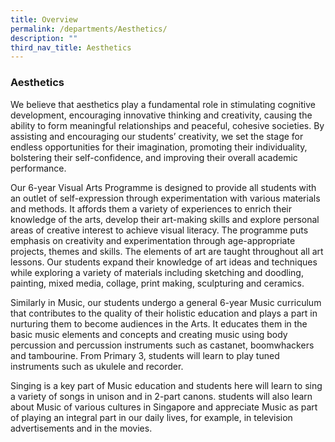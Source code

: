 ```yaml
---
title: Overview
permalink: /departments/Aesthetics/
description: ""
third_nav_title: Aesthetics
---
```

### **Aesthetics**

We believe that aesthetics play a fundamental role in stimulating cognitive development, encouraging innovative thinking and creativity, causing the ability to form meaningful relationships and peaceful, cohesive societies. By assisting and encouraging our students’ creativity, we set the stage for endless opportunities for their imagination, promoting their individuality, bolstering their self-confidence, and improving their overall academic performance.  

Our 6-year Visual Arts Programme is designed to provide all students with an outlet of self-expression through experimentation with various materials and methods. It affords them a variety of experiences to enrich their knowledge of the arts, develop their art-making skills and explore personal areas of creative interest to achieve visual literacy. The programme puts emphasis on creativity and experimentation through age-appropriate projects, themes and skills. The elements of art are taught throughout all art lessons. Our students expand their knowledge of art ideas and techniques while exploring a variety of materials including sketching and doodling, painting, mixed media, collage, print making, sculpturing and ceramics.

Similarly in Music, our students undergo a general 6-year Music curriculum that contributes to the quality of their holistic education and plays a part in nurturing them to become audiences in the Arts. It educates them in the basic music elements and concepts and creating music using body percussion and percussion instruments such as castanet, boomwhackers and tambourine. From Primary 3, students will learn to play tuned instruments such as ukulele and recorder.

Singing is a key part of Music education and students here will learn to sing a variety of songs in unison and in 2-part canons. students will also learn about Music of various cultures in Singapore and appreciate Music as part of playing an integral part in our daily lives, for example, in television advertisements and in the movies.
